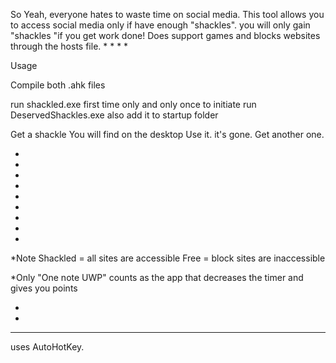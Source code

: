 So Yeah, everyone hates to waste time on social media. This tool allows you to access social media only if have enough "shackles". you will only gain "shackles "if you get work done!  Does support games and blocks websites through the hosts file.
*
*
*
*


Usage

Compile both .ahk files

 
run shackled.exe first time only and only once to initiate 
run DeservedShackles.exe also add it to startup folder

Get a shackle
You will find on the desktop
Use it. it's gone. Get another one.

*
*
*
*
*
*
*
*
*






*Note
 Shackled = all sites are accessible
 Free = block sites are inaccessible

*Only "One note UWP" counts as the app that decreases the timer and gives you points


*
*
***
uses AutoHotKey.
